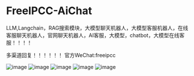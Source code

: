 # FreeIPCC-AiChat
LLM,Langchain，RAG搜索模块，大模型聊天机器人，大模型客服机器人，在线客服聊天机器人，官网聊天机器人，AI客服，大模型，chatbot，大模型在线客服！！！！

多渠道回复！！！！！！
官方WeChat:freeipcc

![image](https://github.com/user-attachments/assets/11493b99-3697-4fa5-90d0-6313a9845673)
![image](https://github.com/user-attachments/assets/6b01ae59-143d-42c5-bac0-9d395b39d1e8)
![image](https://github.com/user-attachments/assets/32ad35f1-665c-4f6d-94ae-4b77ba9a6825)
![image](https://github.com/user-attachments/assets/e756eb4a-b0d2-4873-a8b6-e7defad7c88f)
![image](https://github.com/user-attachments/assets/f16a5a47-389a-49c9-8d30-d0699f8e06da)

